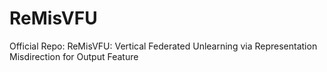 # ReMisVFU
Official Repo: ReMisVFU: Vertical Federated Unlearning via Representation Misdirection for Output Feature